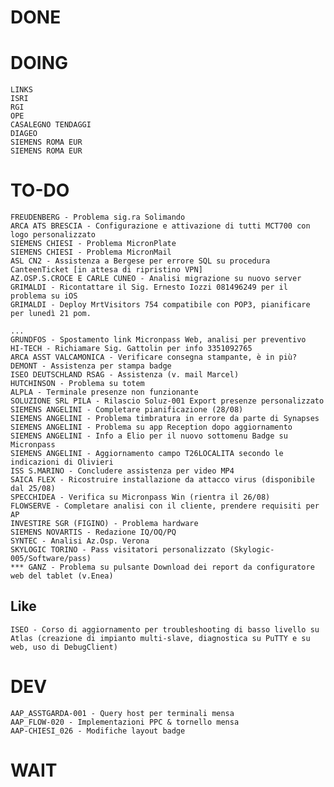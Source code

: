 # DONE


# DOING
	LINKS
	ISRI
	RGI
	OPE
	CASALEGNO TENDAGGI 
	DIAGEO
	SIEMENS ROMA EUR
	SIEMENS ROMA EUR


# TO-DO
	FREUDENBERG - Problema sig.ra Solimando
	ARCA ATS BRESCIA - Configurazione e attivazione di tutti MCT700 con logo personalizzato
	SIEMENS CHIESI - Problema MicronPlate
	SIEMENS CHIESI - Problema MicronMail
	ASL CN2 - Assistenza a Bergese per errore SQL su procedura CanteenTicket [in attesa di ripristino VPN]
	AZ.OSP.S.CROCE E CARLE CUNEO - Analisi migrazione su nuovo server
	GRIMALDI - Ricontattare il Sig. Ernesto Iozzi 081496249 per il problema su iOS
	GRIMALDI - Deploy MrtVisitors 754 compatibile con POP3, pianificare per lunedì 21 pom.

	...
	GRUNDFOS - Spostamento link Micronpass Web, analisi per preventivo
	HI-TECH - Richiamare Sig. Gattolin per info 3351092765 
	ARCA ASST VALCAMONICA - Verificare consegna stampante, è in più?
	DEMONT - Assistenza per stampa badge
	ISEO DEUTSCHLAND RSAG - Assistenza (v. mail Marcel)
	HUTCHINSON - Problema su totem
	ALPLA - Terminale presenze non funzionante
	SOLUZIONE SRL PILA - Rilascio Soluz-001 Export presenze personalizzato
	SIEMENS ANGELINI - Completare pianificazione (28/08)
	SIEMENS ANGELINI - Problema timbratura in errore da parte di Synapses
	SIEMENS ANGELINI - Problema su app Reception dopo aggiornamento
	SIEMENS ANGELINI - Info a Elio per il nuovo sottomenu Badge su Micronpass
	SIEMENS ANGELINI - Aggiornamento campo T26LOCALITA secondo le indicazioni di Olivieri
	ISS S.MARINO - Concludere assistenza per video MP4 
	SAICA FLEX - Ricostruire installazione da attacco virus (disponibile dal 25/08)
	SPECCHIDEA - Verifica su Micronpass Win (rientra il 26/08)
	FLOWSERVE - Completare analisi con il cliente, prendere requisiti per AP
	INVESTIRE SGR (FIGINO) - Problema hardware
	SIEMENS NOVARTIS - Redazione IQ/OQ/PQ
	SYNTEC - Analisi Az.Osp. Verona
	SKYLOGIC TORINO - Pass visitatori personalizzato (Skylogic-005/Software/pass)
	*** GANZ - Problema su pulsante Download dei report da configuratore web del tablet (v.Enea)

## Like
	ISEO - Corso di aggiornamento per troubleshooting di basso livello su Atlas (creazione di impianto multi-slave, diagnostica su PuTTY e su web, uso di DebugClient)

# DEV
	AAP_ASSTGARDA-001 - Query host per terminali mensa
	AAP_FLOW-020 - Implementazioni PPC & tornello mensa
	AAP-CHIESI_026 - Modifiche layout badge

# WAIT
